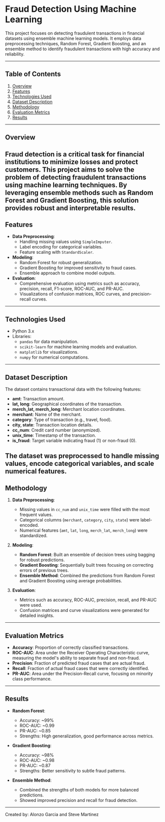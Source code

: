 # Fraud Detection Using Machine Learning

This project focuses on detecting fraudulent transactions in financial datasets using ensemble machine learning models. It employs data preprocessing techniques, Random Forest, Gradient Boosting, and an ensemble method to identify fraudulent transactions with high accuracy and reliability.

---

## Table of Contents

1. [Overview](#overview)
2. [Features](#features)
3. [Technologies Used](#technologies-used)
4. [Dataset Description](#dataset-description)
5. [Methodology](#methodology)
6. [Evaluation Metrics](#evaluation-metrics)
7. [Results](#results)

---
## Overview
Fraud detection is a critical task for financial institutions to minimize losses and protect customers. This project aims to solve the problem of detecting fraudulent transactions using machine learning techniques. By leveraging ensemble methods such as Random Forest and Gradient Boosting, this solution provides robust and interpretable results.
---

## Features
- **Data Preprocessing**:
  - Handling missing values using `SimpleImputer`.
  - Label encoding for categorical variables.
  - Feature scaling with `StandardScaler`.
- **Modeling**:
  - Random Forest for robust generalization.
  - Gradient Boosting for improved sensitivity to fraud cases.
  - Ensemble approach to combine model outputs.
- **Evaluation**:
  - Comprehensive evaluation using metrics such as accuracy, precision, recall, F1-score, ROC-AUC, and PR-AUC.
  - Visualizations of confusion matrices, ROC curves, and precision-recall curves.
---

## Technologies Used
- Python 3.x
- Libraries:
  - `pandas` for data manipulation.
  - `scikit-learn` for machine learning models and evaluation.
  - `matplotlib` for visualizations.
  - `numpy` for numerical computations.

---

## Dataset Description
The dataset contains transactional data with the following features:
- **amt**: Transaction amount.
- **lat, long**: Geographical coordinates of the transaction.
- **merch_lat, merch_long**: Merchant location coordinates.
- **merchant**: Name of the merchant.
- **category**: Type of transaction (e.g., travel, food).
- **city, state**: Transaction location details.
- **cc_num**: Credit card number (anonymized).
- **unix_time**: Timestamp of the transaction.
- **is_fraud**: Target variable indicating fraud (1) or non-fraud (0).

The dataset was preprocessed to handle missing values, encode categorical variables, and scale numerical features.
---

## Methodology

1. **Data Preprocessing**:
   - Missing values in `cc_num` and `unix_time` were filled with the most frequent values.
   - Categorical columns (`merchant`, `category`, `city`, `state`) were label-encoded.
   - Numerical features (`amt`, `lat`, `long`, `merch_lat`, `merch_long`) were standardized.

2. **Modeling**:
   - **Random Forest**: Built an ensemble of decision trees using bagging for robust predictions.
   - **Gradient Boosting**: Sequentially built trees focusing on correcting errors of previous trees.
   - **Ensemble Method**: Combined the predictions from Random Forest and Gradient Boosting using average probabilities.

3. **Evaluation**:
   - Metrics such as accuracy, ROC-AUC, precision, recall, and PR-AUC were used.
   - Confusion matrices and curve visualizations were generated for detailed insights.

---

## Evaluation Metrics
- **Accuracy**: Proportion of correctly classified transactions.
- **ROC-AUC**: Area under the Receiver Operating Characteristic curve, measuring the model's ability to separate fraud and non-fraud.
- **Precision**: Fraction of predicted fraud cases that are actual fraud.
- **Recall**: Fraction of actual fraud cases that were correctly identified.
- **PR-AUC**: Area under the Precision-Recall curve, focusing on minority class performance.

---

## Results
- **Random Forest**:
  - Accuracy: ~99%
  - ROC-AUC: ~0.99
  - PR-AUC: ~0.85
  - Strengths: High generalization, good performance across metrics.

- **Gradient Boosting**:
  - Accuracy: ~98%
  - ROC-AUC: ~0.98
  - PR-AUC: ~0.87
  - Strengths: Better sensitivity to subtle fraud patterns.

- **Ensemble Method**:
  - Combined the strengths of both models for more balanced predictions.
  - Showed improved precision and recall for fraud detection.
---
Created by: Alonzo Garcia and Steve Martinez
